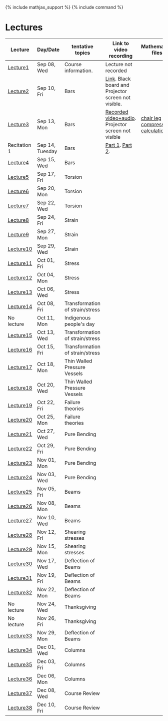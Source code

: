 {% include mathjax_support %}
{% include command %}

# Lectures



<!-- Bars (Springs)
Torsion
Bending
Stress/Strain tensors
Transformation of Stress/Strain
Mohr Circle
Pressure Vessels/Failure Criteria--Octahedral, Maximum shear, Rankine-Hugnoit.
Buckling/Energy Methods.
Optional: Dynamics

HW 6-8 (On days when lab is due don't have a home work due)
       1 Midterm
       1 Final
       3 Labs. -->


|Lecture | Day/Date| tentative topics | Link to video recording| Mathematica files|
|----------------|----------------|----------------|-------|------------|
| [Lecture1](Lecture_1.md) | Sep 08, Wed | Course information. |Lecture not recorded||
| [Lecture2](Lecture_2.md) | Sep 10, Fri | Bars |[Link](https://www.dropbox.com/sh/iaydi3p18gm5mp5/AADvcdZVd6ImaMcPrSiL6MtRa?dl=0). Black board and Projector screen not visible.||
| [Lecture3](Lecture_3.md) | Sep 13, Mon | Bars |[Recorded video+audio](https://www.dropbox.com/sh/as2gnbrb7fzkr3d/AAB_h7GD2anBSG-3P0jMTdhKa?dl=0). Projector screen not visible| [chair leg compression calculation](/WFiles/ChairLegCompression.nb)|
| Recitation 1 | Sep 14, Tuesday | Bars | [Part 1](https://brown.zoom.us/rec/share/JkcfYkay_wd5uf3dC8Y0VEdQ1x-SaVE6grVDuEXper8zgxIiM9HGgXDYhQxY0-T4.qD4L8y2yI97duA_t?startTime=1631635347000). [Part 2](https://brown.zoom.us/rec/share/Qs-tbWQ3lktWWx223jd09n-_TSUddnLuMZ_jEHR5vnsRoGexRNx9BAW4fk3BKe8.8LA5r9WvYK5GfxzS?startTime=1631637309000).||
| [Lecture4](Lecture_4.md) | Sep 15, Wed | Bars |||
| [Lecture5](Lecture_5.md) | Sep 17, Fri | Torsion |||
| [Lecture6](Lecture_6.md) | Sep 20, Mon | Torsion |||
| [Lecture7](Lecture_7.md) | Sep 22, Wed | Torsion |||
| [Lecture8](Lecture_8.md) | Sep 24, Fri | Strain |||
| [Lecture9](Lecture_9.md) | Sep 27, Mon | Strain |||
| [Lecture10](Lecture_10.md) | Sep 29, Wed | Strain |||
| [Lecture11](Lecture_11.md) | Oct 01, Fri | Stress |||
| [Lecture12](Lecture_12.md) | Oct 04, Mon | Stress |||
| [Lecture13](Lecture_13.md) | Oct 06, Wed | Stress |||
| [Lecture14](Lecture_14.md) | Oct 08, Fri |  Transformation of strain/stress |||
| No lecture | Oct 11, Mon | Indigenous people's day |||
| [Lecture15](Lecture_15.md) | Oct 13, Wed | Transformation of strain/stress |||
| [Lecture16](Lecture_16.md) | Oct 15, Fri | Transformation of strain/stress |||
| [Lecture17](Lecture_17.md) | Oct 18, Mon |  Thin Walled Pressure Vessels |||
| [Lecture18](Lecture_18.md) | Oct 20, Wed | Thin Walled Pressure Vessels |||
| [Lecture19](Lecture_19.md) | Oct 22, Fri | Failure theories |||
| [Lecture20](Lecture_20.md) | Oct 25, Mon | Failure theories |||
| [Lecture21](Lecture_21.md) | Oct 27, Wed | Pure Bending |||
| [Lecture22](Lecture_22.md) | Oct 29, Fri | Pure Bending |||
| [Lecture23](Lecture_23.md) | Nov 01, Mon | Pure Bending |||
| [Lecture24](Lecture_24.md) | Nov 03, Wed | Pure Bending |||
| [Lecture25](Lecture_25.md) | Nov 05, Fri | Beams |||
| [Lecture26](Lecture_26.md) | Nov 08, Mon | Beams|||
| [Lecture27](Lecture_27.md) | Nov 10, Wed | Beams |||
| [Lecture28](Lecture_28.md) | Nov 12, Fri | Shearing stresses|||
| [Lecture29](Lecture_29.md) | Nov 15, Mon | Shearing stresses |||
| [Lecture30](Lecture_30.md) | Nov 17, Wed | Deflection of Beams |||
| [Lecture31](Lecture_31.md) | Nov 19, Fri | Deflection of Beams |||
| [Lecture32](Lecture_32.md) | Nov 22, Mon | Deflection of Beams |||
| No lecture | Nov 24, Wed | Thanksgiving |||
| No lecture | Nov 26, Fri | Thanksgiving |||
| [Lecture33](Lecture_33.md) | Nov 29, Mon | Deflection of Beams |||
| [Lecture34](Lecture_34.md) | Dec 01, Wed | Columns |||
| [Lecture35](Lecture_35.md) | Dec 03, Fri | Columns |||
| [Lecture36](Lecture_36.md) | Dec 06, Mon | Columns|||
| [Lecture37](Lecture_37.md) | Dec 08, Wed | Course Review |||
| [Lecture38](Lecture_38.md) | Dec 10, Fri | Course Review|||



















